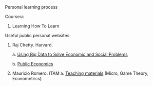 Personal learning process

Coursera
1. Learning How To Learn



Useful public personal websites:
1. Raj Chetty. Harvard.
  
    a. [Using Big Data to Solve Economic and Social Problems](https://opportunityinsights.org/course/) 

    b. [Public Economics](http://www.rajchetty.com/lectures/public/)
  
2. Mauricio Romero. ITAM
  a. [Teaching materials](https://mauricio-romero.com/teaching/) (Micro, Game Theory, Econometrics)



